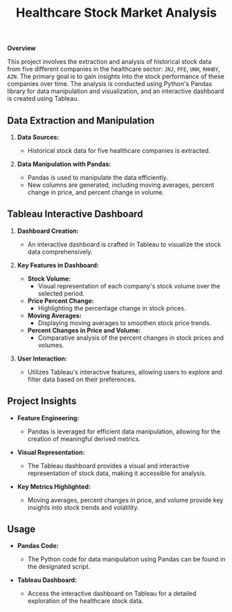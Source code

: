 <img srs="healthcare.jpg">

<header>
   <h1>Healthcare Stock Market Analysis</h1>
</header>

**Overview**

This project involves the extraction and analysis of historical stock data from five different companies in the healthcare sector: `JNJ`, `PFE`, `UNH`, `RHHBY`, `AZN`. The primary goal is to gain insights into the stock performance of these companies over time. The analysis is conducted using Python's Pandas library for data manipulation and visualization, and an interactive dashboard is created using Tableau.

## Data Extraction and Manipulation

1. **Data Sources:**
   - Historical stock data for five healthcare companies is extracted.

2. **Data Manipulation with Pandas:**
   - Pandas is used to manipulate the data efficiently.
   - New columns are generated, including moving averages, percent change in price, and percent change in volume.

## Tableau Interactive Dashboard

1. **Dashboard Creation:**
   - An interactive dashboard is crafted in Tableau to visualize the stock data comprehensively.

2. **Key Features in Dashboard:**
   - **Stock Volume:**
     - Visual representation of each company's stock volume over the selected period.
   - **Price Percent Change:**
     - Highlighting the percentage change in stock prices.
   - **Moving Averages:**
     - Displaying moving averages to smoothen stock price trends.
   - **Percent Changes in Price and Volume:**
     - Comparative analysis of the percent changes in stock prices and volumes.

3. **User Interaction:**
   - Utilizes Tableau's interactive features, allowing users to explore and filter data based on their preferences.

## Project Insights

- **Feature Engineering:**
  - Pandas is leveraged for efficient data manipulation, allowing for the creation of meaningful derived metrics.

- **Visual Representation:**
  - The Tableau dashboard provides a visual and interactive representation of stock data, making it accessible for analysis.

- **Key Metrics Highlighted:**
  - Moving averages, percent changes in price, and volume provide key insights into stock trends and volatility.

## Usage

- **Pandas Code:**
  - The Python code for data manipulation using Pandas can be found in the designated script.

- **Tableau Dashboard:**
  - Access the interactive dashboard on Tableau for a detailed exploration of the healthcare stock data.



